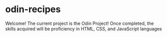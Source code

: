 # odin-recipes

Welcome! The current project is the Odin Project!
Once completed, the skills acquired will be 
proficiency in HTML, CSS, and JavaScript languages